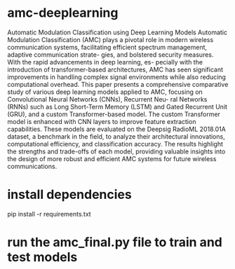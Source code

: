 # amc-deeplearning
Automatic Modulation Classification using Deep Learning Models
Automatic Modulation Classification (AMC) plays a pivotal role in modern wireless communication systems, facilitating efficient spectrum management, adaptive communication strate- gies, and bolstered security measures. With the rapid advancements in deep learning, es- pecially with the introduction of transformer-based architectures, AMC has seen significant improvements in handling complex signal environments while also reducing computational overhead. This paper presents a comprehensive comparative study of various deep learning models applied to AMC, focusing on Convolutional Neural Networks (CNNs), Recurrent Neu- ral Networks (RNNs) such as Long Short-Term Memory (LSTM) and Gated Recurrent Unit (GRU), and a custom Transformer-based model. The custom Transformer model is enhanced with CNN layers to improve feature extraction capabilities. These models are evaluated on the Deepsig RadioML 2018.01A dataset, a benchmark in the field, to analyze their architectural innovations, computational efficiency, and classification accuracy. The results highlight the strengths and trade-offs of each model, providing valuable insights into the design of more robust and efficient AMC systems for future wireless communications.

# install dependencies
pip install -r requirements.txt

# run the amc_final.py file to train and test models

